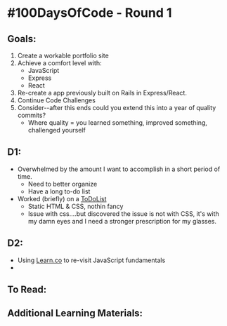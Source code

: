 # \#100DaysOfCode - Round 1

## Goals:
1.  Create a workable portfolio site
2.  Achieve a comfort level with:
      * JavaScript
      * Express
      * React
3.  Re-create a app previously built on Rails in Express/React.
4.  Continue Code Challenges
5.  Consider--after this ends could you extend this into a year of quality commits?
     * Where quality = you learned something, improved something, challenged yourself

## D1:
* Overwhelmed by the amount I want to accomplish in a short period of time.
    * Need to better organize
    * Have a long to-do list
* Worked (briefly) on a [ToDoList](https://github.com/alee092017/100DaysOfCode-R1_P1-TerminalToDo)
    * Static HTML & CSS, nothin fancy
    * Issue with css....but discovered the issue is not with CSS, it's with my damn eyes and I need a stronger prescription for my glasses.
    
## D2:
* Using [Learn.co](https://learn.co/tracks/introduction-to-javascript) to re-visit JavaScript fundamentals
* 


## To Read:

## Additional Learning Materials:
